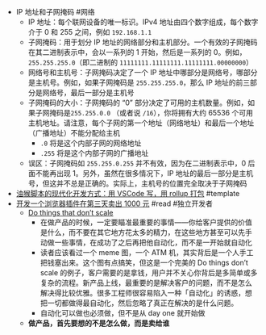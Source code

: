 - IP 地址和子网掩码 #网络
	- IP 地址：每个联网设备的唯一标识。IPv4 地址由四个数字组成，每个数字介于 0 和 255 之间，例如 `192.168.1.1`
	- 子网掩码：用于划分 IP 地址的网络部分和主机部分。一个有效的子网掩码在其二进制表示中，会以一系列的 1 开始，然后是一系列的 0。例如，`255.255.255.0`（即二进制的 `11111111.11111111.11111111.00000000`）
	- 网络号和主机号：子网掩码决定了一个 IP 地址中哪部分是网络号，哪部分是主机号。例如，如果子网掩码是 `255.255.255.0`，那么 IP 地址的前三部分是网络号，最后一部分是主机号
	- 子网掩码的大小：子网掩码的 “0” 部分决定了可用的主机数量。例如，如果子网掩码是`255.255.0.0` （或者说 `/16`），你将拥有大约 65536 个可用主机地址。请注意，每个子网的第一个地址（网络地址）和最后一个地址（广播地址）不能分配给主机
		- `.0` 将是这个内部子网的网络地址
		- `.255` 将是这个内部子网的广播地址
	- 误区：子网掩码如 `255.255.0.255` 并不有效，因为在二进制表示中，0 后面不能再出现 1。另外，虽然在很多情况下，IP 地址的最后一部分是主机号，但这并不总是正确的。实际上，主机号的位置完全取决于子网掩码
- [油猴脚本的现代化开发方式：用 VSCode 写，用 rollup 打包](https://github.com/SukkaW/hv-monsterdb-userscript) #template
- [开发一个浏览器插件在第三天卖出 1000 元](https://lutaonan.com/blog/my-extension-sold-1k-yuan/) #read #独立开发者
	- [Do things that don’t scale](http://paulgraham.com/ds.html)
		- 在做产品的时候，一定要瞄准最重要的事情——你给客户提供的价值是什么，而不要在其它地方花太多的精力，在这些地方甚至可以先手动做一些事情，在成功了之后再把他自动化，而不是一开始就自动化
		- 读者应该看过一个 meme 图，一个 ATM 机，其实背后是一个人手工把钱塞出来。这个图有点搞笑，但这是一个完美的 Do things don’t scale 的例子，客户需要的是拿钱，用户并不关心你背后是多简单或多复杂的流程。新产品上线，最重要的是解决客户的问题，而不是怎么解决得比较优雅。很多工程师很容易陷入一种「自动化」的诱惑，想把一切都做得最自动化，然后忽略了真正在解决的是什么问题。
		- 自动化可以做也必须做，但不是从 day one 就开始做
	- **做产品，首先要想的不是怎么做，而是卖给谁**